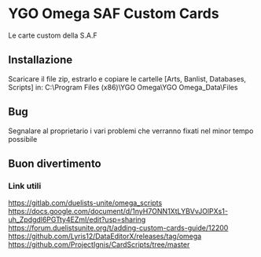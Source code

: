 # YGO Omega SAF Custom Cards
Le carte custom della S.A.F
## Installazione
Scaricare il file zip, estrarlo e copiare le cartelle [Arts, Banlist, Databases, Scripts] in: C:\Program Files (x86)\YGO Omega\YGO Omega_Data\Files
## Bug
Segnalare al proprietario i vari problemi che verranno fixati nel minor tempo possibile
## Buon divertimento

### Link utili
https://gitlab.com/duelists-unite/omega_scripts <br> 
https://docs.google.com/document/d/1nyH7ONN1XtLYBVvJOlPXs1-uh_Zpdgdl6PGTty4EZmI/edit?usp=sharing <br>
https://forum.duelistsunite.org/t/adding-custom-cards-guide/12200 <br>
https://github.com/Lyris12/DataEditorX/releases/tag/omega <br>
https://github.com/ProjectIgnis/CardScripts/tree/master <br>
